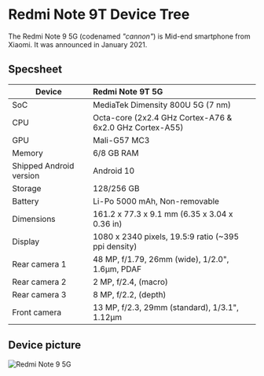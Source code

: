 # Redmi Note 9T Device Tree

The Redmi Note 9 5G (codenamed _"cannon"_) is Mid-end smartphone from Xiaomi. It was announced in January 2021.

## Specsheet

| Device                  | Redmi Note 9T 5G                                                           |
| ----------------------- | :------------------------------------------------------------------------- |
| SoC                     | MediaTek Dimensity 800U 5G (7 nm)                                          |
| CPU                     | Octa-core (2x2.4 GHz Cortex-A76 & 6x2.0 GHz Cortex-A55)                    |
| GPU                     | Mali-G57 MC3                                                               |
| Memory                  | 6/8 GB RAM                                                                   |
| Shipped Android version | Android 10                                                                 |
| Storage                 | 128/256 GB                                                                  |
| Battery                 | Li-Po 5000 mAh, Non-removable                                              |
| Dimensions              | 161.2 x 77.3 x 9.1 mm (6.35 x 3.04 x 0.36 in)                              |
| Display                 | 1080 x 2340 pixels, 19.5:9 ratio (~395 ppi density)                        |
| Rear camera 1           | 48 MP, f/1.79, 26mm (wide), 1/2.0", 1.6µm, PDAF                             |
| Rear camera 2           | 2 MP, f/2.4, (macro)                                                       |
| Rear camera 3           | 8 MP, f/2.2, (depth)                                                       |
| Front camera            | 13 MP, f/2.3, 29mm (standard), 1/3.1", 1.12µm                              |

## Device picture

![Redmi Note 9 5G](https://fdn2.gsmarena.com/vv/pics/xiaomi/xiaomi-redmi-note-9-5g-1.jpg)
